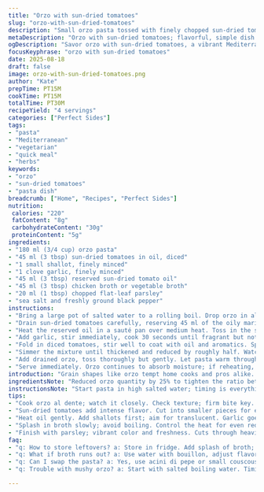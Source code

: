 ```yaml
---
title: "Orzo with sun-dried tomatoes"
slug: "orzo-with-sun-dried-tomatoes"
description: "Small orzo pasta tossed with finely chopped sun-dried tomatoes, shallots, garlic, chicken broth, and fresh herbs. The sun-dried tomato oil creates a rich sauce base. Cook pasta al dente to avoid mushiness. The broth reduces and concentrates flavor while the herbs add freshness. A simple, humble grain dish that works as a side or light main. Easily adapted with vegetable broth or fresh tomatoes if needed."
metaDescription: "Orzo with sun-dried tomatoes; flavorful, simple dish packed with herbs and rich oil."
ogDescription: "Savor orzo with sun-dried tomatoes, a vibrant Mediterranean side full of aroma and texture."
focusKeyphrase: "orzo with sun-dried tomatoes"
date: 2025-08-18
draft: false
image: orzo-with-sun-dried-tomatoes.png
author: "Kate"
prepTime: PT15M
cookTime: PT15M
totalTime: PT30M
recipeYield: "4 servings"
categories: ["Perfect Sides"]
tags:
- "pasta"
- "Mediterranean"
- "vegetarian"
- "quick meal"
- "herbs"
keywords:
- "orzo"
- "sun-dried tomatoes"
- "pasta dish"
breadcrumb: ["Home", "Recipes", "Perfect Sides"]
nutrition: 
 calories: "220"
 fatContent: "8g"
 carbohydrateContent: "30g"
 proteinContent: "5g"
ingredients:
- "180 ml (3/4 cup) orzo pasta"
- "45 ml (3 tbsp) sun-dried tomatoes in oil, diced"
- "1 small shallot, finely minced"
- "1 clove garlic, finely minced"
- "45 ml (3 tbsp) reserved sun-dried tomato oil"
- "45 ml (3 tbsp) chicken broth or vegetable broth"
- "20 ml (1 tbsp) chopped flat-leaf parsley"
- "sea salt and freshly ground black pepper"
instructions:
- "Bring a large pot of salted water to a rolling boil. Drop orzo in all at once. Stir gently to prevent sticking. Cook until just tender but still firm to bite. Watch closely; orzo can go past al dente quickly. Drain in a fine sieve. Set aside. Avoid rinsing — you want the starch to help bind sauce later."
- "Drain sun-dried tomatoes carefully, reserving 45 ml of the oily marinade. Dice tomatoes into small pieces to distribute intensity evenly — skip big chunks."
- "Heat the reserved oil in a sauté pan over medium heat. Toss in the shallot. Stir often until translucent and softened, about 3 minutes — no browning; you want sweetness extracted, not bitterness."
- "Add garlic, stir immediately, cook 30 seconds until fragrant but not dark. Garlic burns fast; keep eyes on it, smells change quickly."
- "Fold in diced tomatoes, stir well to coat with oil and aromatics. Splash the broth in. The liquid should start to bubble gently — avoid rapid boil, reduce heat to low."
- "Simmer the mixture until thickened and reduced by roughly half. Watch carefully; sauce should coat back of spoon but still be loose enough to spread through pasta easily."
- "Add drained orzo, toss thoroughly but gently. Let pasta warm through and soak up sauce for 2-3 minutes. Stir in parsley last moment. Taste. Season with salt and pepper—sun-dried tomatoes can already be salty; err on side of caution."
- "Serve immediately. Orzo continues to absorb moisture; if reheating, add splash broth or water and stir gently to prevent dryness."
introduction: "Grain shapes like orzo tempt home cooks and pros alike. Tiny, rice-shaped pasta that can vanish at the table if you don’t watch it. Sun-dried tomatoes bring concentrated chew and a hint of tang balanced by rich oil—a great shortcut to deep flavor without turning the kitchen into a mess blasting fresh tomatoes. The shallot and garlic form a controlled aroma base — sweat just enough to pull out the sweetness without risking raw sharpness or bitter sings. The key is reserve that oil. Don’t toss it. It’s stripped of tomato but packed with essence, perfect for starting the sauce. Broth adds moisture—and a simmer breaks down those robust bits into silk, pulling everything together. Parsley at the end injects brightness, lifting the heavier flavors, no heavy cream needed here. It’s humble but loaded with technique, showing what a tight kitchen rhythm looks like."
ingredientsNote: "Reduced orzo quantity by 25% to tighten the ratio between pasta and sauce for more intense flavor each bite. Swapped pomodorini tomatoes for classic sun-dried, diced smaller—uniform textures matter when tossing cold or reheating leftovers; big chunks void consistent mouthfeel. Shallots preferred over onions: milder, cook down smoothly giving sweetness without puddling or sharp spikes. Garlic kept as is for pungency balance. Oil reserved from tomatoes critical: avoid sub cheaper oils that lack that subtle tomato essence. Broth cut by a quarter from original — no drowning the pan, concentrate flavor for sticky shine on grains. Parsley halved — avoid overshadowing those earthy tomato notes. Salt and pepper remain flexible: always taste and add in stages. Keep listing changes handy to adjust pantry substitutions like vegan broth or fresh herbs."
instructionsNote: "Start pasta in high salted water; timing is everything. Orzo cooks fast—under 9 minutes max. Al dente means slight resistance, no pasty softness. Reserve well. Don’t rinse: starches bind sauce better during finishing stage. Dice tomatoes smaller than usual; smell volatility drops after chopping fine. Use oil from the jar — that’s your flavor launchpad; heat gently to avoid smoking. Sweat shallots till translucent, not brown—brown equals bitterness here and silencing layers of complexity. Add garlic late to preserve fragrance—30 seconds max. Stir constantly. Splash broth carefully; simmer low so reduction is slow and controlled—hiccups in heat can scorch or underdevelop flavors. Reduction cues: sauce thickens visibly; no watery puddles. Stir in pasta for a gentle mingle; avoid aggressive stirring that breaks orzo. Final parsley stir adds color and fresh bite, cut before serving to retain vibrancy. Salt after tasting sauces fully reduces risk of over-salting; sun-dried tomatoes already punch salty. Watch texture; leftovers may need stirring with liquid addition to refresh pasta, avoid drying out. Efficient, fast, flavorful."
tips:
- "Cook orzo al dente; watch it closely. Check texture; firm bite key. Drain but don’t rinse. Starch helps sauce cling well. Reserve energy, avoid overcooking."
- "Sun-dried tomatoes add intense flavor. Cut into smaller pieces for even distribution. Mince shallots finely; they cook faster, add sweetness without bitterness."
- "Heat oil gently. Add shallots first; aim for translucent. Garlic goes in after; too long burns. Smell the difference. Timing matters to keep aromas intact."
- "Splash in broth slowly; avoid boiling. Control the heat for even reduction. Watch for thickening; should coat spoon nicely, not watery. Stir regularly."
- "Finish with parsley; vibrant color and freshness. Cuts through heavier flavors. Taste often, adjust salt carefully; sun-dried tomatoes can be salty already. Stay cautious."
faq:
- "q: How to store leftovers? a: Store in fridge. Add splash of broth; keeps moisture. Orzo absorbs quickly. Check after reheating; add more liquid if too dry."
- "q: What if broth runs out? a: Use water with bouillon, adjust flavors. Or, try vegetable broth; adds depth. Keep salt in mind; adjust towards the end."
- "q: Can I swap the pasta? a: Yes, use acini di pepe or small couscous instead. Adjust timing; smaller shapes cook faster. Keep an eye on texture."
- "q: Trouble with mushy orzo? a: Start with salted boiling water. Timing is crucial. Overcooking leads to gluey mess. Drain immediately; don't rinse."

---
```

